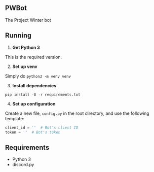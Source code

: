 ## PWBot

The Project Winter bot

## Running

1. **Get Python 3**

This is the required version.

2. **Set up venv**

Simply do `python3 -m venv venv`

3. **Install dependencies**

`pip install -U -r requirements.txt`

4. **Set up configuration**

Create a new file, `config.py` in the root directory, 
and use the following template:

```py
client_id = ''  # Bot's client ID
token = ''  # Bot's token
```

## Requirements

- Python 3
- discord.py